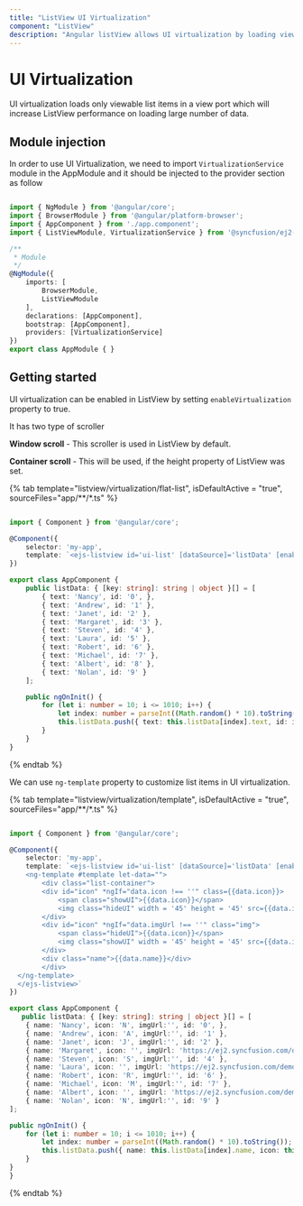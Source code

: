 ```yaml
---
title: "ListView UI Virtualization"
component: "ListView"
description: "Angular listView allows UI virtualization by loading viewable items in view port to improves listview performance when loading large data."
---
```


# UI Virtualization

UI virtualization loads only viewable list items in a view port which will increase ListView performance
on loading large number of data.

## Module injection

In order to use UI Virtualization, we need to import `VirtualizationService` module in the AppModule
and it should be injected to the provider section as follow

```typescript

import { NgModule } from '@angular/core';
import { BrowserModule } from '@angular/platform-browser';
import { AppComponent } from './app.component';
import { ListViewModule, VirtualizationService } from '@syncfusion/ej2-angular-lists';

/**
 * Module
 */
@NgModule({
    imports: [
        BrowserModule,
        ListViewModule
    ],
    declarations: [AppComponent],
    bootstrap: [AppComponent],
    providers: [VirtualizationService]
})
export class AppModule { }

```

## Getting started

UI virtualization can be enabled in ListView by setting `enableVirtualization` property to true.

It has two type of scroller

**Window scroll** - This scroller is used in ListView by default.

**Container scroll** - This will be used, if the height property of ListView was set.

{% tab template="listview/virtualization/flat-list", isDefaultActive = "true", sourceFiles="app/**/*.ts" %}

```typescript

import { Component } from '@angular/core';

@Component({
    selector: 'my-app',
    template: `<ejs-listview id='ui-list' [dataSource]='listData' [enableVirtualization]='true' ></ejs-listview>`
})

export class AppComponent {
    public listData: { [key: string]: string | object }[] = [
        { text: 'Nancy', id: '0', },
        { text: 'Andrew', id: '1' },
        { text: 'Janet', id: '2' },
        { text: 'Margaret', id: '3' },
        { text: 'Steven', id: '4' },
        { text: 'Laura', id: '5' },
        { text: 'Robert', id: '6' },
        { text: 'Michael', id: '7' },
        { text: 'Albert', id: '8' },
        { text: 'Nolan', id: '9' }
    ];

    public ngOnInit() {
        for (let i: number = 10; i <= 1010; i++) {
            let index: number = parseInt((Math.random() * 10).toString());
            this.listData.push({ text: this.listData[index].text, id: i.toString() });
        }
    }
}

```

{% endtab %}

We can use `ng-template` property to customize list items in UI virtualization.

{% tab template="listview/virtualization/template", isDefaultActive = "true", sourceFiles="app/**/*.ts" %}

```typescript

import { Component } from '@angular/core';

@Component({
    selector: 'my-app',
    template: `<ejs-listview id='ui-list' [dataSource]='listData' [enableVirtualization]='true' [height]=500 headerTitle='Contacts' [showHeader]='true'>
    <ng-template #template let-data="">
        <div class="list-container">
        <div id="icon" *ngIf="data.icon !== ''" class={{data.icon}}>
            <span class="showUI">{{data.icon}}</span>
            <img class="hideUI" width = '45' height = '45' src={{data.imgUrl}} />
        </div>
        <div id="icon" *ngIf="data.imgUrl !== ''" class="img">
            <span class="hideUI">{{data.icon}}</span>
            <img class="showUI" width = '45' height = '45' src={{data.imgUrl}} />
        </div>
        <div class="name">{{data.name}}</div>
        </div>
  </ng-template>
  </ejs-listview>`
})

export class AppComponent {
   public listData: { [key: string]: string | object }[] = [
    { name: 'Nancy', icon: 'N', imgUrl:'', id: '0', },
    { name: 'Andrew', icon: 'A', imgUrl:'', id: '1' },
    { name: 'Janet', icon: 'J', imgUrl:'', id: '2' },
    { name: 'Margaret', icon: '', imgUrl: 'https://ej2.syncfusion.com/demos/src/grid/images/2.png', id: '3' },
    { name: 'Steven', icon: 'S', imgUrl:'', id: '4' },
    { name: 'Laura', icon: '', imgUrl: 'https://ej2.syncfusion.com/demos/src/grid/images/3.png', id: '5' },
    { name: 'Robert', icon: 'R', imgUrl:'', id: '6' },
    { name: 'Michael', icon: 'M', imgUrl:'', id: '7' },
    { name: 'Albert', icon: '', imgUrl: 'https://ej2.syncfusion.com/demos/src/grid/images/5.png', id: '8' },
    { name: 'Nolan', icon: 'N', imgUrl:'', id: '9' }
];

public ngOnInit() {
    for (let i: number = 10; i <= 1010; i++) {
        let index: number = parseInt((Math.random() * 10).toString());
        this.listData.push({ name: this.listData[index].name, icon: this.listData[index].icon, imgUrl: this.listData[index].imgUrl, id: i.toString() });
    }
}
}

```

{% endtab %}
